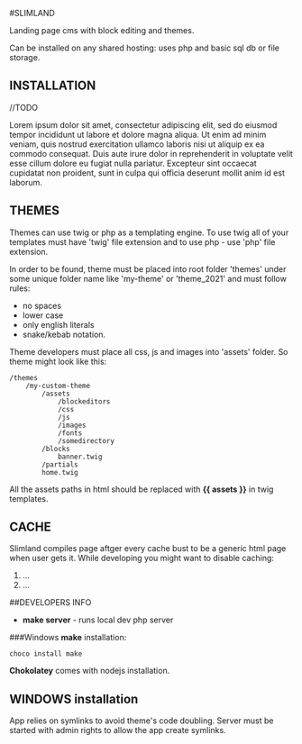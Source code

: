 #SLIMLAND

Landing page cms with block editing and themes.

Can be installed on any shared hosting: uses php and basic sql db or file storage.

## INSTALLATION

//TODO

Lorem ipsum dolor sit amet, consectetur adipiscing elit, sed do eiusmod tempor incididunt ut labore et dolore magna aliqua. Ut enim ad minim veniam, quis nostrud exercitation ullamco laboris nisi ut aliquip ex ea commodo consequat. Duis aute irure dolor in reprehenderit in voluptate velit esse cillum dolore eu fugiat nulla pariatur. Excepteur sint occaecat cupidatat non proident, sunt in culpa qui officia deserunt mollit anim id est laborum.

## THEMES
Themes can use twig or php as a templating engine. To use twig all of your templates must have 'twig' file extension and to use php - use 'php' file extension.  

In order to be found, theme must be placed into root folder 'themes' under some unique folder name like 'my-theme' or 'theme_2021' and must follow rules:
- no spaces
- lower case 
- only english literals
- snake/kebab notation.

Theme developers must place all css, js and images into 'assets' folder. So theme might look like this: 

    /themes
        /my-custom-theme
            /assets
                /blockeditors
                /css
                /js
                /images
                /fonts
                /somedirectory
            /blocks
                banner.twig
            /partials
            home.twig

All the assets paths in html should be replaced with **{{ assets }}** in twig templates.


## CACHE
Slimland compiles page aftger every cache bust to be a generic html page when user gets it. While developing you might want to disable caching:
1. ...
2. ...

##DEVELOPERS INFO

- **make server**  - runs local dev php server

###Windows **make** installation:

    choco install make

**Chokolatey** comes with nodejs installation.

## WINDOWS installation

App relies on symlinks to avoid theme's code doubling. Server must be started with admin rights to allow the app create symlinks.
